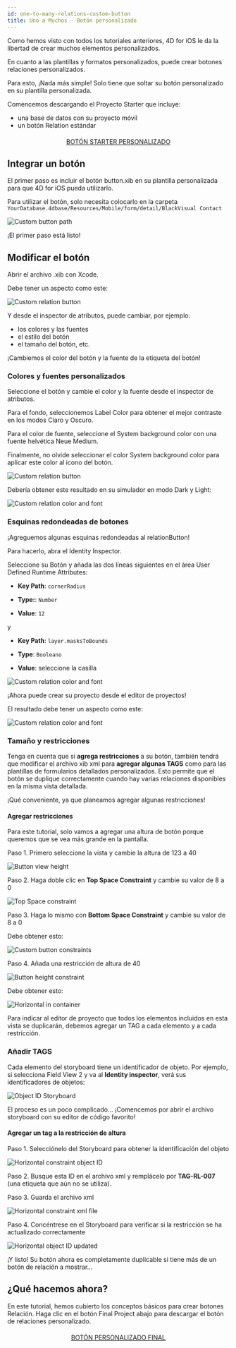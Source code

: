 ```yaml
---
id: one-to-many-relations-custom-button
title: Uno a Muchos - Botón personalizado
---
```


Como hemos visto con todos los tutoriales anteriores, 4D for iOS le da la libertad de crear muchos elementos personalizados.

En cuanto a las plantillas y formatos personalizados, puede crear botones relaciones personalizados.

Para esto, ¡Nada más simple! Solo tiene que soltar su botón personalizado en su plantilla personalizada.

Comencemos descargando el Proyecto Starter que incluye:

* una base de datos con su proyecto móvil
* un botón Relation estándar

<div style="text-align: center; margin-top: 20px; margin-bottom: 20px">
  <p>
    

<a class="button"
href="https://github.com/4d-for-ios/tutorial-OneToManyCustomButton/archive/c507e764e97e006c6c785dfc468f71f5bd708845.zip">BOTÓN STARTER PERSONALIZADO</a>

  </p>
</div>

## Integrar un botón

El primer paso es incluir el botón button.xib en su plantilla personalizada para que 4D for iOS pueda utilizarlo.

Para utilizar el botón, solo necesita colocarlo en la carpeta ```YourDatabase.4dbase/Resources/Mobile/form/detail/BlackVisual Contact``` 

![Custom button path](assets/en/relations/Relation-custom-button-path.png)

¡El primer paso está listo!

## Modificar el botón

Abrir el archivo .xib con Xcode.

Debe tener un aspecto como este:

![Custom relation button](assets/en/relations/Relations-custom-button-relationButton-4D-for-iOS.png)

Y desde el inspector de atributos, puede cambiar, por ejemplo:

* los colores y las fuentes
* el estilo del botón
* el tamaño del botón, etc.

¡Cambiemos el color del botón y la fuente de la etiqueta del botón!

### Colores y fuentes personalizados

Seleccione el botón y cambie el color y la fuente desde el inspector de atributos.

Para el fondo, seleccionemos Label Color para obtener el mejor contraste en los modos Claro y Oscuro.

Para el color de fuente, seleccione el System background color con una fuente helvética Neue Medium.

Finalmente, no olvide seleccionar el color System background color para aplicar este color al icono del botón.

![Custom relation button](assets/en/relations/Relations-custom-button-relationButton-4D-for-iOS-font-and-Color.png)

Debería obtener este resultado en su simulador en modo Dark y Light:

![Custom relation color and font](assets/en/relations/Custom-relation-button-Light-and-Dark-mode-font-and-color.png)

### Esquinas redondeadas de botones

¡Agreguemos algunas esquinas redondeadas al relationButton!

Para hacerlo, abra el Identity Inspector.

Seleccione su Botón y añada las dos líneas siguientes en el área User Defined Runtime Attributes:

* **Key Path**: ```cornerRadius```

* **Type:**: ```Number```

* **Value**: ```12```

y

* **Key Path**: ```layer.masksToBounds```

* **Type**: ```Booleano```

* **Value**: seleccione la casilla

![Custom relation color and font](assets/en/relations/Custom-relation-button-Xcode-round-corners.png)

¡Ahora puede crear su proyecto desde el editor de proyectos!

El resultado debe tener un aspecto como este:

![Custom relation color and font](assets/en/relations/Custom-relation-button-round-corners.png)

### Tamaño y restricciones

Tenga en cuenta que si **agrega restricciones** a su botón, también tendrá que modificar el archivo xib xml para **agregar algunas TAGS** como para las plantillas de formularios detallados personalizados. Esto permite que el botón se duplique correctamente cuando hay varias relaciones disponibles en la misma vista detallada.

¡Qué conveniente, ya que planeamos agregar algunas restricciones!

#### Agregar restricciones

Para este tutorial, solo vamos a agregar una altura de botón porque queremos que se vea más grande en la pantalla.

Paso 1. Primero seleccione la vista y cambie la altura de 123 a 40

![Button view height](assets/en/relations/Button-view-height.png)

Paso 2. Haga doble clic en **Top Space Constraint** y cambie su valor de 8 a 0

![Top Space constraint](assets/en/relations/Top-Space-constraint.png)

Paso 3. Haga lo mismo con **Bottom Space Constraint** y cambie su valor de 8 a 0

Debe obtener esto:

![Custom  button constraints](assets/en/relations/Custom-button-constraints.png)

Paso 4. Añada una restricción de altura de 40

![Button height constraint](assets/en/relations/Button-height-constraint.png)

Debe obtener esto:

![Horizontal in container](assets/en/relations/Custom-relation-button-constraints.png)

Para indicar al editor de proyecto que todos los elementos incluidos en esta vista se duplicarán, debemos agregar un TAG a cada elemento y a cada restricción.

### Añadir TAGS

Cada elemento del storyboard tiene un identificador de objeto. Por ejemplo, si selecciona Field View 2 y va al **Identity inspector**, verá sus identificadores de objetos:

![Object ID Storyboard](assets/en/relations/Custom-button-object-id-storyboard.png)

El proceso es un poco complicado... ¡Comencemos por abrir el archivo storyboard con su editor de código favorito!

#### Agregar un tag a la restricción de altura

Paso 1. Selecciónelo del Storyboard para obtener la identificación del objeto

![Horizontal constraint object ID](assets/en/relations/Horizontal-constraint-object-ID.png)

Paso 2. Busque esta ID en el archivo xml y remplácelo por **TAG-RL-007** (una etiqueta que aún no se utiliza).

Paso 3. Guarda el archivo xml

![Horizontal constraint xml file](assets/en/relations/Horizontal-constraint-xml-file.png)

Paso 4. Concéntrese en el Storyboard para verificar si la restricción se ha actualizado correctamente

![Horizontal object ID updated](assets/en/relations/Horizontal-object-id-updated.png)

¡Y listo! Su botón ahora es completamente duplicable si tiene más de un botón de relación a mostrar...

## ¿Qué hacemos ahora?

En este tutorial, hemos cubierto los conceptos básicos para crear botones Relación. Haga clic en el botón Final Project abajo para descargar el botón de relaciones personalizado.

<div style="text-align: center; margin-top: 20px; margin-bottom: 20px">
  <p>
    

<a class="button"
href="https://github.com/4d-for-ios/tutorial-OneToManyCustomButton/releases/latest/download/tutorial-OneToManyCustomButton.zip">BOTÓN PERSONALIZADO FINAL</a>

  </p>
</div>
